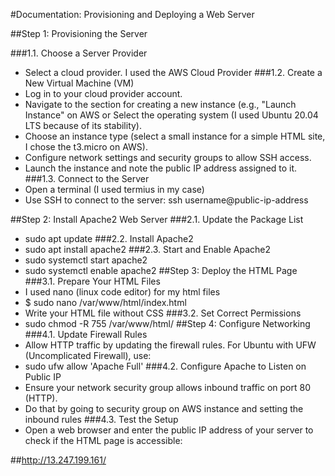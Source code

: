 #Documentation: Provisioning and Deploying a Web Server

##Step 1: Provisioning the Server

###1.1. Choose a Server Provider
-	Select a cloud provider. I used the AWS Cloud Provider
###1.2. Create a New Virtual Machine (VM)
-	Log in to your cloud provider account.
-	Navigate to the section for creating a new instance (e.g., "Launch Instance" on AWS or Select the operating system (I used Ubuntu 20.04 LTS because of its stability).
-	Choose an instance type (select a small instance for a simple HTML site, I chose the t3.micro on AWS).
-	Configure network settings and security groups to allow SSH access.
-	Launch the instance and note the public IP address assigned to it.
###1.3. Connect to the Server
-	Open a terminal (I used termius in my case)
-	Use SSH to connect to the server: ssh username@public-ip-address

##Step 2: Install Apache2 Web Server
###2.1. Update the Package List
-	sudo apt update
###2.2. Install Apache2
-	sudo apt install apache2 
###2.3. Start and Enable Apache2
-	sudo systemctl start apache2
-	sudo systemctl enable apache2
##Step 3: Deploy the HTML Page
###3.1. Prepare Your HTML Files
-	I used nano (linux code editor) for my html files
-	$ sudo nano /var/www/html/index.html
-	Write your HTML file without CSS
###3.2. Set Correct Permissions
-	sudo chmod -R 755 /var/www/html/
##Step 4: Configure Networking
###4.1. Update Firewall Rules
-	Allow HTTP traffic by updating the firewall rules. For Ubuntu with UFW (Uncomplicated Firewall), use:
-	sudo ufw allow 'Apache Full'
###4.2. Configure Apache to Listen on Public IP
-	Ensure your network security group allows inbound traffic on port 80 (HTTP). 
-	Do that by going to security group on AWS instance and setting the inbound rules
###4.3. Test the Setup
-	Open a web browser and enter the public IP address of your server to check if the HTML page is accessible:

##http://13.247.199.161/

